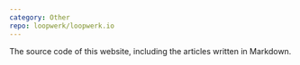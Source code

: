```yaml
---
category: Other
repo: loopwerk/loopwerk.io
---
```


The source code of this website, including the articles written in Markdown.
